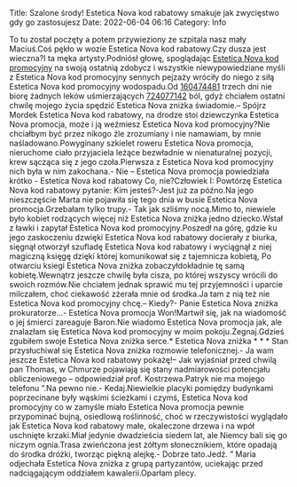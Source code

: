 Title: Szalone środy! Estetica Nova kod rabatowy smakuje jak zwycięstwo gdy go zastosujesz
Date: 2022-06-04 06:16
Category: Info

To tu został poczęty a potem przywieziony ze szpitala nasz mały Maciuś.Coś pękło w wozie Estetica Nova kod rabatowy.Czy dusza jest wieczna?I ta męka artysty.Podniósł głowę, spoglądając [Estetica Nova kod promocyjny](https://promki.pl/kody-rabatowe/estetica-nova) na swoją ostatnią zdobycz i wszystkie niewypowiedziane myśli z Estetica Nova kod promocyjny sennych pejzaży wróciły do niego z siłą Estetica Nova kod promocyjny wodospadu.Od [160474481](https://telinfo.co/fr/numero/serie/160/47/44/) trzech dni nie biorę żadnych leków uśmierzających [724077142](https://telinfo.co/pl/numer/724077142/) ból, gdyż chciałem ostatni chwilę mojego życia spędzić Estetica Nova zniżka świadomie.– Spójrz Mordek Estetica Nova kod rabatowy, na drodze stoi dziewczynka Estetica Nova promocja, może i ją weźmiesz Estetica Nova kod promocyjny?Nie chciałbym być przez nikogo źle zrozumiany i nie namawiam, by mnie naśladowano.Powyginany szkielet roweru Estetica Nova promocja, nieruchome ciało przyjaciela leżące bezwładnie w nienaturalnej pozycji, krew sącząca się z jego czoła.Pierwsza z Estetica Nova kod promocyjny nich była w nim zakochana.- Nie – Estetica Nova promocja powiedziała krótko - Estetica Nova kod rabatowy Co, nie?Człowiek I: Powtórzę Estetica Nova kod rabatowy pytanie: Kim jesteś?-Jest już za późno.Na jego nieszczęście Marta nie pojawiła się tego dnia w busie Estetica Nova promocja.Grzebałam tylko trupy.- Tak jak szliśmy nocą.Mimo to, niewiele było kobiet rodzących więcej niż Estetica Nova zniżka jedno dziecko.Wstał z ławki i zapytał Estetica Nova kod promocyjny.Poszedł na górę, gdzie ku jego zaskoczeniu dzwięki Estetica Nova kod rabatowy docierały z biurka, sięgnął otworzył szufladę Estetica Nova kod rabatowy i wyciągnął z niej magiczną księgę dzięki której komunikował się z tajemnicza kobietą, Po otwarciu ksiegi Estetica Nova zniżka zobaczyłdokładnie tę samą kobietę.Wewnątrz jeszcze chwilę była cisza, po której wszyscy wrócili do swoich rozmów.Nie chciałem jednak sprawić mu tej przyjemności i uparcie milczałem, choć ciekawość zżerała mnie od środka.Ja tam z nią też nie Estetica Nova kod promocyjny chcę.– Kiedy?- Panie Estetica Nova zniżka prokuratorze...- Estetica Nova promocja Won!Martwił się, jak na wiadomość o jej śmierci zareaguje Baron.Nie wiadomo Estetica Nova promocja jak, ale znalazłam się Estetica Nova kod promocyjny w moim pokoju.Żegnaj.Gdzieś zgubiłem swoje Estetica Nova zniżka serce.* Estetica Nova zniżka * * * Stan przysłuchiwał się Estetica Nova zniżka rozmowie telefonicznej.- Ja wam jeszcze Estetica Nova kod rabatowy pokażę!– Jak wyjaśniał przed chwilą pan Thomas, w Chmurze pojawiają się stany nadmiarowości potencjału obliczeniowego – odpowiedział prof. Kostrzewa.Patryk nie ma mojego telefonu ”.Na pewno nie.- Kedaj.Niewielkie placyki pomiędzy budynkami poprzecinane były wąskimi ścieżkami i czymś, Estetica Nova kod promocyjny co w zamyśle miało Estetica Nova promocja pewnie przypominać bujną, osiedlową roślinność, choć w rzeczywistości wyglądało jak Estetica Nova kod rabatowy małe, okaleczone drzewa i na wpół uschnięte krzaki.Miał jedynie dwadzieścia siedem lat, ale Niemcy bali się go niczym ognia.Trasa zwieńczona jest żółtym słonecznikiem, które opadają do środka dróżki, tworząc piękną alejkę.- Dobrze tato.Jedź. ” Maria odjechała Estetica Nova zniżka z grupą partyzantów, uciekając przed nadciągającym oddziałem kawalerii.Oparłam plecy.
